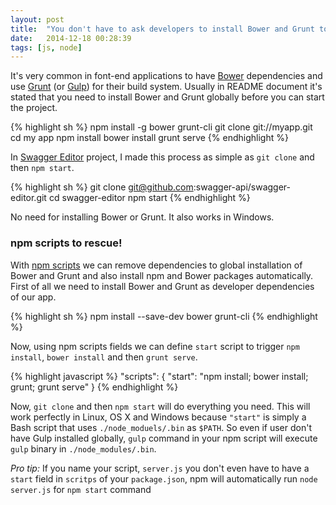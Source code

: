 ```yaml
---
layout: post
title:  "You don't have to ask developers to install Bower and Grunt to start your app"
date:   2014-12-18 00:28:39
tags: [js, node]
---
```


It's very common in font-end applications to have [Bower](http://bower.io/) dependencies and use [Grunt](http://gruntjs.com/) (or [Gulp](http://gulpjs.com/)) for their build system. Usually in README document it's stated that you need to install Bower and Grunt globally before you can start the project.

{% highlight sh %}
npm install -g bower grunt-cli
git clone git://myapp.git
cd my app
npm install
bower install
grunt serve
{% endhighlight %}

In [Swagger Editor](https://github.com/swagger-api/swagger-editor) project, I made this process as simple as `git clone` and then `npm start`.

{% highlight sh %}
git clone git@github.com:swagger-api/swagger-editor.git
cd swagger-editor
npm start
{% endhighlight %}

No need for installing Bower or Grunt. It also works in Windows.

### npm scripts to rescue!

With [npm scripts](https://docs.npmjs.com/misc/scripts) we can remove dependencies to global installation of Bower and Grunt and also install npm and Bower packages automatically. First of all we need to install Bower and Grunt as developer dependencies of our app.

{% highlight sh %}
npm install --save-dev bower grunt-cli
{% endhighlight %}

Now, using npm scripts fields we can define `start` script to trigger `npm install`, `bower install` and then `grunt serve`.

{% highlight javascript %}
"scripts": {
  "start": "npm install; bower install; grunt; grunt serve"
}
{% endhighlight %}

Now, `git clone` and then `npm start` will do everything you need. This will work perfectly in Linux, OS X and Windows because `"start"` is simply a Bash script that uses `./node_moduels/.bin` as `$PATH`. So even if user don't have Gulp installed globally, `gulp` command in your npm script will execute `gulp` binary in `./node_modules/.bin`.

*Pro tip:* If you name your script, `server.js` you don't even have to have a `start` field in  `scritps` of your `package.json`, npm will automatically run `node server.js` for `npm start` command
